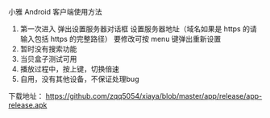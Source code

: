 小雅 Android 客户端使用方法
1. 第一次进入
弹出设置服务器对话框
设置服务器地址（域名如果是 https 的请输入包括 https 的完整路径）
要修改可按 menu 键弹出重新设置
2. 暂时没有搜索功能
3. 当贝盒子测试可用
4. 播放过程中，按上键，切换倍速
5. 自用，没有其他设备，不保证处理bug


下载地址：
https://github.com/zqq5054/xiaya/blob/master/app/release/app-release.apk
